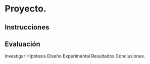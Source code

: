# Proyecto.

## Instrucciones

## Evaluación

Investigar
Hipótesis
Diseño Experimental
Resultados
Conclusiones.